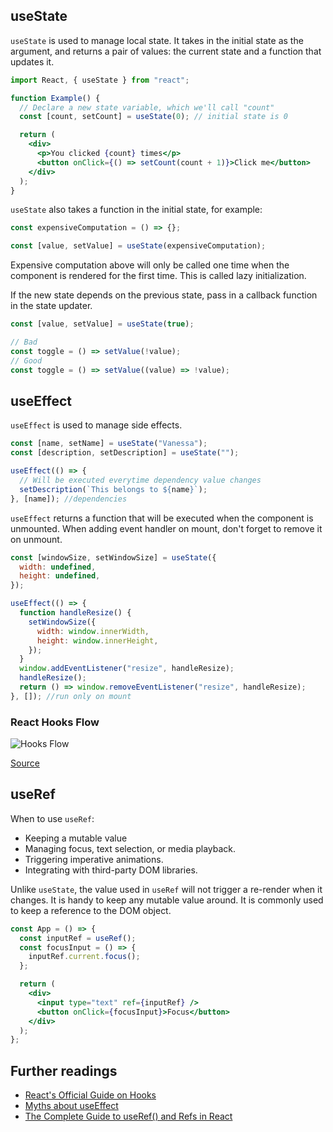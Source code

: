 ## useState

`useState` is used to manage local state. It takes in the initial state as the argument, and returns a pair of values: the current state and a function that updates it.

```jsx
import React, { useState } from "react";

function Example() {
  // Declare a new state variable, which we'll call "count"
  const [count, setCount] = useState(0); // initial state is 0

  return (
    <div>
      <p>You clicked {count} times</p>
      <button onClick={() => setCount(count + 1)}>Click me</button>
    </div>
  );
}
```

`useState` also takes a function in the initial state, for example:

```jsx
const expensiveComputation = () => {};

const [value, setValue] = useState(expensiveComputation);
```

Expensive computation above will only be called one time when the component is rendered for the first time. This is called lazy initialization.

If the new state depends on the previous state, pass in a callback function in the state updater.

```jsx
const [value, setValue] = useState(true);

// Bad
const toggle = () => setValue(!value);
// Good
const toggle = () => setValue((value) => !value);
```

## useEffect

`useEffect` is used to manage side effects.

```jsx
const [name, setName] = useState("Vanessa");
const [description, setDescription] = useState("");

useEffect(() => {
  // Will be executed everytime dependency value changes
  setDescription(`This belongs to ${name}`);
}, [name]); //dependencies
```

`useEffect` returns a function that will be executed when the component is unmounted. When adding event handler on mount, don't forget to remove it on unmount.

```jsx
const [windowSize, setWindowSize] = useState({
  width: undefined,
  height: undefined,
});

useEffect(() => {
  function handleResize() {
    setWindowSize({
      width: window.innerWidth,
      height: window.innerHeight,
    });
  }
  window.addEventListener("resize", handleResize);
  handleResize();
  return () => window.removeEventListener("resize", handleResize);
}, []); //run only on mount
```

### React Hooks Flow

![Hooks Flow](https://raw.githubusercontent.com/donavon/hook-flow/master/hook-flow.png)

[Source](https://raw.githubusercontent.com/donavon/hook-flow/master/hook-flow.png)

## useRef

When to use `useRef`:

- Keeping a mutable value
- Managing focus, text selection, or media playback.
- Triggering imperative animations.
- Integrating with third-party DOM libraries.

Unlike `useState`, the value used in `useRef` will not trigger a re-render when it changes. It is handy to keep any mutable value around. It is commonly used to keep a reference to the DOM object.

```jsx
const App = () => {
  const inputRef = useRef();
  const focusInput = () => {
    inputRef.current.focus();
  };

  return (
    <div>
      <input type="text" ref={inputRef} />
      <button onClick={focusInput}>Focus</button>
    </div>
  );
};
```

## Further readings

- [React's Official Guide on Hooks](https://reactjs.org/docs/hooks-intro.html)
- [Myths about useEffect](https://epicreact.dev/myths-about-useeffect/)
- [The Complete Guide to useRef() and Refs in React](https://dmitripavlutin.com/react-useref-guide/)

